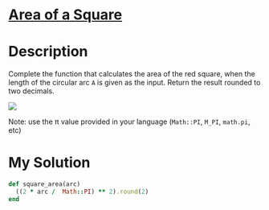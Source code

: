 # [Area of a Square](https://www.codewars.com/kata/5748838ce2fab90b86001b1a)

# Description
Complete the function that calculates the area of the red square, when the length of the circular arc `A` is given as 
the input. Return the result rounded to two decimals.

<img src="http://i.imgur.com/nJrae8n.png">

Note: use the π value provided in your language (`Math::PI`, `M_PI`, `math.pi`, etc)

# My Solution
```ruby
def square_area(arc)
  ((2 * arc /  Math::PI) ** 2).round(2)
end
```
